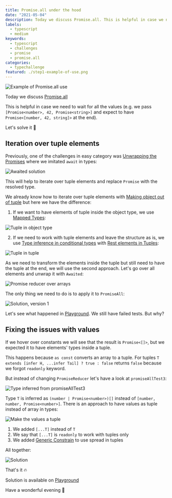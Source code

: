 ```yaml
---
title: Promise.all under the hood
date: "2021-05-04"
description: Today we discuss Promise.all. This is helpful in case we need to wait for all the values. Let's solve it 🚀
labels:
  - typescript
  - medium
keywords:
  - typescript
  - challenges
  - promise
  - promise.all
categories:
  - typechallenge
featured: ./step1-example-of-use.png
---
```


![Example of Promise.all use](/promise-all-under-the-hood/step1-example-of-use.png)

Today we discuss [Promise.all](https://github.com/type-challenges/type-challenges/blob/master/questions/20-medium-promise-all/README.md)

This is helpful in case we need to wait for all the values (e.g. we pass `[Promise<number>, 42, Promise<string>]` and expect to have `Promise<[number, 42, string]>` at the end).

Let's solve it 🚀

## Iteration over tuple elements

Previously, one of the challenges in easy category was [Unwrapping the Promises](/2021-04-13-unwrapping-promises/) where we imitated `await` in types:

![Awaited solution](/promise-all-under-the-hood/step2-awaited-solution.png)

This will help to iterate over tuple elements and replace `Promise` with the resolved type.

We already know how to iterate over tuple elements with [Making object out of tuple](/2021-04-07-making-object-out-of-tuple/#iteration-over-tuple) but here we have the difference:

1. If we want to have elements of tuple inside the object type, we use [Mapped Types](https://www.typescriptlang.org/docs/handbook/2/mapped-types.html):

![Tuple in object type](/promise-all-under-the-hood/step2-tuple-in-object.png)

2. If we need to work with tuple elements and leave the structure as is, we use [Type inference in conditional types](https://www.typescriptlang.org/docs/handbook/release-notes/typescript-2-8.html#type-inference-in-conditional-types) with [Rest elements in Tuples](https://devblogs.microsoft.com/typescript/announcing-typescript-4-2/#non-trailing-rests):

![Tuple in tuple](/promise-all-under-the-hood/step2-tuple-in-tuple.png)

As we need to transform the elements inside the tuple but still need to have the tuple at the end, we will use the second approach. Let's go over all elements and unwrap it with `Awaited`:

![Promise reducer over arrays](/promise-all-under-the-hood/step3-promise-reducer.png)

The only thing we need to do is to apply it to `PromiseAll`:

![Solution, version 1](/promise-all-under-the-hood/step4-solution-v1.png)

Let's see what happened in [Playground](https://www.typescriptlang.org/play?#code/PQKgUABBBMAMEFoIAUBOB7AtgSwM4FMA6AQwBtTJEFqbKAjATwgEEA7AFwAt1WmAxAK4QAFAAFiHAGYCAlBADEmfABNsAzAuKpUxJvLoDspdgmytKleVYgBFAflztsPC1AAqDAA74IXH9NYAYyceCAADNCw8fGZyMN9OYnYIYkDA-E92XBTWFO1dCHRJFAwcAgAZbABrH3Q6ACt8YNwAGgSfVHx2AVRWMwBzCAA3MnsIXG4BUmUIOh8I0uiAHjcAPniAd058TvC3eLx2iE7cdFIhlWOHKeStHQZCV3CwsKzKQJ5HCE9FggBGCAAXhKUQIhBOZwuwgAzDIANzvT7JH6g-DQIEQAAs0ARUA+rC+KLK+GhGNY+A2IOJS0cqAGq2Ewgh53wbU6jWCckBqwgAG9KFACOw3NglOgBOwmQ5IayIH9YLA2gBySTodBK+GUAC+mqglGAwAg+AAHt5gpd2OhZvNItSANqsdRzVBtR2YZ1tWkDAC660RBORGNt0RI5GEdqJ0T+bUjBGgMd+JO9KWy+McMkoLzCTx5ADVsBTCrkAOLYdgACQEdAAXBBOOx2J5cNWDVlApxCPVcIR0Kh+sA4GAQMAwKPQBAAPpT6cz6cQACa4tQEAAwuhlD5yzsfLPd1OIMPR+wvD5mBtiGWVCsecC3Ebjex8KxlNlgwQlmZJDsIABVVaUAB+Fhz0vZQlj-ShazcBEwGPbwqWiAAlFQBHSVBrwxO8TUfZ9sjtT9v3LNpCBIgjlzcC9SG9QCIDtM8L0fMDy1WYiSLffBkOUVCdhWSjVmoqBaztb0YI3QJSC0fwBCCEJcnY2JSGvYQRlIexmwgNwZFrdilnYzjuPQtZ-zAcc913DSHGSFdiAIbIzNnA8R1FTxe2SXkIAAUQARwEMg2g800mmSLUIEkUoICVUQ4PwBB2zIUgn36BxgAlIxcCVUc02RRMFLcSyAWBeSwztaMYDaaFkxsiAsozLLvhy8g8scdFCoa0hw1K+MELBZkoVhSrUyRWqkXq1Fcss0lWrG4rOradjwWlFkYRkb0M1gk9qpshwMTtSgArNdglm83zFOiopRuJcbHFKnSSraLqKtWJ6Wj2wLgiOnyyCWM7iljGJGssrrbtmiA3WdX1nteg6PpO76T3Ov6rvYaE5sTJYHSdHZXUxl1QZxiGWLAajRxMkBJ3sudBFQPxlwAZUfJtyYpidHNJygeVpxJdgYJdxjOVLPlretG2bVtcHbTtu17fs4GACRcA2HZ2YgfNC1OVTZPU4WmxbYA2w7Lsez7AdYGAdWBYJZWAFlex8FdEnIRKHCFhsdbFiXDelocRzAIA). We still have failed tests. But why?

## Fixing the issues with values

If we hover over constants we will see that the result is `Promise<[]>`, but we expected it to have elements' types inside a tuple.

This happens because `as const` converts an array to a tuple. For tuples `T extends [infer H, ...infer Tail] ? true : false` returns `false` because we forgot `readonly` keyword.

But instead of changing `PromiseReducer` let's have a look at `promiseAllTest3`:

![Type inferred from promiseAllTest3](/promise-all-under-the-hood/step5-promise-all-test-3.png)

Type `T` is inferred as `(number | Promise<number>)[]` instead of `[number, number, Promise<number>]`. There is an approach to have values as tuple instead of array in types:

![Make the values a tuple](/promise-all-under-the-hood/step6-make-values-tuple.png)

1. We added `[...T]` instead of `T`
2. We say that `[...T]` is `readonly` to work with tuples only
3. We added [Generic Constrain](https://www.typescriptlang.org/docs/handbook/2/generics.html#generic-constraints) to use spread in tuples

All together:

![Solution](/promise-all-under-the-hood/step7-solution.png)

That's it 🔥

Solution is available on [Playground](https://www.typescriptlang.org/play?#code/PQKgUABBBMAMEFoIAUBOB7AtgSwM4FMA6AQwBtTJEFqbKAjATwgEEA7AFwAt1WmAxAK4QAFAAFiHAGYCAlBADEmfABNsAzAuKpUxJvLoDspdgmytKleVYgBFAflztsPC1AAqDAA74IXH9NYAYyceCAADNCw8fGZyMN9OYnYIYkDA-E92XBTWFO1dCHRJFAwcAgAZbABrH3Q6ACt8YNwAGgSfVHx2AVRWMwBzCAA3MnsIXG4BUmUIOh8I0uiAHjcAPniAd058TvC3eLx2iE7cdFIhlWOHKeStHQZCV3CwsKzKQJ5HCE9FggBGCAAXhKUQIhBOZwuwgAzDIANzvT7JH6g-DQIEQAAs0ARUA+rC+KLK+GhGNY+A2IOJS0cqAGq2Ewgh53wbU6jWCckBqwgAG9KFACOw3NglOgBOwmQ5IayIH9YLA2gBySTodBK+GUAC+mqglGAwAg+AAHt5gpd2OhZvNItSANqsdRzVBtR2YZ1tWkDAC660RBORGNt0RI5GEdqJ0T+bUjBGgMd+JO9KWy+McMkoLzCTx5ADVsBTCrkAOLYdgACQEdAAXBBOOx2J5cNWDVlApxCPVcIR0Kh+sA4GAQMAwKPQBAAPpT6cz6cQACa4tQEAAwuhlD5yzsfLPd1OIMPR+wvD5mBtiGWVCsecC3Ebjex8KxlNlgwQlmZJDsIABVVaUAB+Fhz0vZQlj-ShazcBEwGPbwqWiAAlFQBHSVBrwxO8TUfZ9sjtT9v3LNpCBIgjlzcC9SG9QCIDtM8L0fMDy1WYiSLffBkOUVCdhWSjVmoqBaztb0YI3QJSC0fwBCCEJcnY2JSBWe8cJfHIGGEhlKBGUh7GbK5iGUHhSCYO0SMINxqJkWt2KWdjOO49C1n-MBxz3XcIDcBxkhXYgCGyNzZwPEdRU8Xtkl5CAAFEAEcBDINpItNJpki1CBJFKCAlVEOD8AQdsyFIJ9+gcYAJSMXAlVHNNkUTBTPMcAFgXksM7WjGA2mhZNfIgaqM2q75avIer2HRJrBtIcM2vjBCwWZKFYS61MkT6pEBtROqvNJMb1paqa2nY8FpRZGEZG9DNYJPHrfIcDE7UoRKzXYJYYrixScqKNbiQ2hr9sTJZWraabOtWEGWnupLgme2KyCWd7iljGIhq86abIB9qIDdZ1fVB8HHqh17YZPD6Ee+9hoV+1F-sxnZXSdGmMbp1BsZYsBqNHFyQEnAK50EVA-GXABlR8my57mJyCjnKB5AXEl2Bgl3GM4ys+Wt60bZtW1wdtO27Xt+zgYAJFwDYdiliB80LU4dNkvS1abFtgDbDsux7PsB1gYAreVgkzYAWV7HwV0ScgiocVWG3tzXtZdvWhxHMAgA)

Have a wonderful evening 🌇
